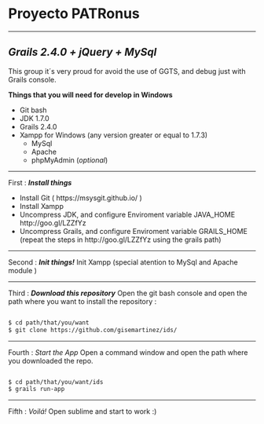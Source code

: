 
# Proyecto PATRonus 
------
_Grails 2.4.0 + jQuery + MySql_
-----
This group it´s very proud for avoid the use of GGTS, and debug just with Grails console. 


<strong>
  Things that you will need for develop in Windows
</strong>
<ul>
  <li>Git bash</li>
  <li>JDK 1.7.0</li>
  <li>Grails 2.4.0</li>
  <li>Xampp for Windows (any version greater or equal to 1.7.3)
    <ul>
     <li> MySql</li>
     <li> Apache</li>
     <li> phpMyAdmin  (<i>optional</i>)</li>
    </ul>
  </li>
</ul>
  
--------------

First  : _<strong>Install things</strong>_
<ul>
  <li>
  Install Git ( https://msysgit.github.io/ )
  </li>
  <li>
  Install Xampp
  </li>
  <li>
  Uncompress JDK, and configure Enviroment variable JAVA_HOME
  http://goo.gl/LZZfYz
  </li>
  <li>
  Uncompress Grails, and configure Enviroment variable GRAILS_HOME
  (repeat the steps in http://goo.gl/LZZfYz using the grails path)
</li>
</ul>


--------------

Second : _<strong>Init things!</strong>_
Init Xampp (special atention to MySql and Apache module )

-------
Third :  _<strong>Download this repository</strong>_
Open the git bash console and open the path where you want to install the repository :
```sh

$ cd path/that/you/want
$ git clone https://github.com/gisemartinez/ids/

```
-------

Fourth : _Start the App_
Open a command window and open the path where you downloaded the repo.

```sh

$ cd path/that/you/want/ids
$ grails run-app

```
--------
Fifth : _Voilá!_
Open sublime and start to work :)





